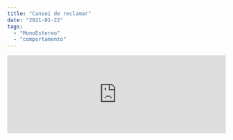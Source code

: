 ```yaml
---
title: "Cansei de reclamar"
date: "2021-01-22"
tags: 
  - "MonoEstereo"
  - "comportamento"
---
```


<iframe src="https://anchor.fm/MonoEstéreo/embed/episodes/Cansei-de-reclamar-eisjbh" height="180px" width="100%" frameborder="0" scrolling="no" style="width:100%; height:180px;"></iframe>
